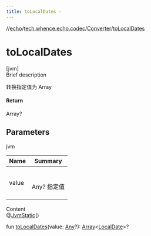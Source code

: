 ```yaml
---
title: toLocalDates -
---
```

//[echo](../../index.md)/[tech.whence.echo.codec](../index.md)/[Converter](index.md)/[toLocalDates](to-local-dates.md)



# toLocalDates  
[jvm]  
Brief description  


转换指定值为 Array<LocalDate>



#### Return  


Array<LocalDate>?



## Parameters  
  
jvm  
  
|  Name|  Summary| 
|---|---|
| value| <br><br>Any? 指定值<br><br>
  
  
Content  
@[JvmStatic](https://kotlinlang.org/api/latest/jvm/stdlib/kotlin.jvm/-jvm-static/index.html)()  
  
fun [toLocalDates](to-local-dates.md)(value: [Any](https://kotlinlang.org/api/latest/jvm/stdlib/kotlin/-any/index.html)?): [Array](https://kotlinlang.org/api/latest/jvm/stdlib/kotlin/-array/index.html)<[LocalDate](https://docs.oracle.com/javase/8/docs/api/java/time/LocalDate.html)>?  



